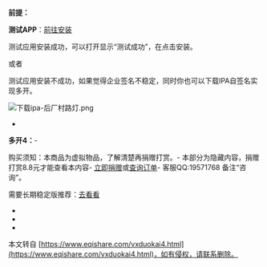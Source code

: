 **前提：**

**测试APP**：[前往安装](https://pan.eqishare.com/%E2%8A%99%E5%90%8E%E5%8E%82%E6%9D%91%E8%B7%AF%E7%81%AF(%E6%96%B0%E7%AB%99)%E2%8A%99www.eqishare.com%E2%8A%99%E5%88%86%E4%BA%AB%E2%8A%99/%E4%BC%81%E4%B8%9A%E8%AF%81%E4%B9%A6%E6%B5%8B%E8%AF%95/%E5%AE%89%E8%A3%85%E6%B5%8B%E8%AF%95@com.eqishare.test.ipa)

测试应用安装成功，可以打开显示“测试成功”，在点击安装。

或者

测试应用安装不成功，如果觉得企业签名不稳定，同时你也可以下载IPA自签名实现多开。

![下载ipa-后厂村路灯.png](https://www.eqishare.com/zb_users/upload/2022/11/202211131668310363891691.png "下载ipa-后厂村路灯.png")

-

**多开4：**-

购买须知：本商品为虚拟物品，了解清楚再捐赠打赏。-
本部分为隐藏内容，捐赠打赏8.8元才能查看本内容-
[立即捐赠](javascript:;)或[查询订单](https://www.eqishare.com/buys_query.html)-
客服QQ:19571768 备注“咨询”。

需要长期稳定版推荐：[去看看](https://www.eqishare.com/buylong.html)

-

-

-

本文转自 [https://www.eqishare.com/vxduokai4.html](https://www.eqishare.com/vxduokai4.html)，如有侵权，请联系删除。